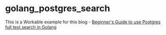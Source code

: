 # golang_postgres_search
This is a Workable example for this blog - [Beginner's Guide to use Postgres full text search in Golang](https://engineering.aircto.com/postgres-full-text-search-in-golang/)
